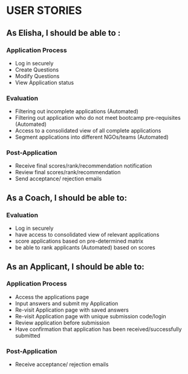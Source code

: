 # USER STORIES

## As Elisha, I should be able to :
### Application Process
- Log in securely
- Create Questions
- Modify Questions
- View Application status

### Evaluation
- Filtering out incomplete applications (Automated)
- Filtering out application who do not meet bootcamp pre-requisites (Automated)
- Access to a consolidated view of all complete applications
- Segment applications into different NGOs/teams (Automated)

### Post-Application
- Receive final scores/rank/recommendation notification
- Review final scores/rank/recommendation
- Send acceptance/ rejection emails

## As a Coach, I should be able to:
### Evaluation
- Log in securely
- have access to consolidated view of relevant applications
- score applications based on pre-determined matrix
- be able to rank applicants (Automated) based on scores

## As an Applicant, I should be able to:
### Application Process
- Access the applications page
- Input answers and submit my Application
- Re-visit Application page with saved answers
- Re-visit Application page with unique submission code/login
- Review application before submission
- Have confirmation that application has been received/successfully submitted

### Post-Application
- Receive acceptance/ rejection emails

